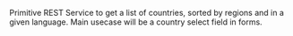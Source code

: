 Primitive REST Service to get a list of countries, sorted by regions and in a given language. Main usecase will be a country select field in forms.
